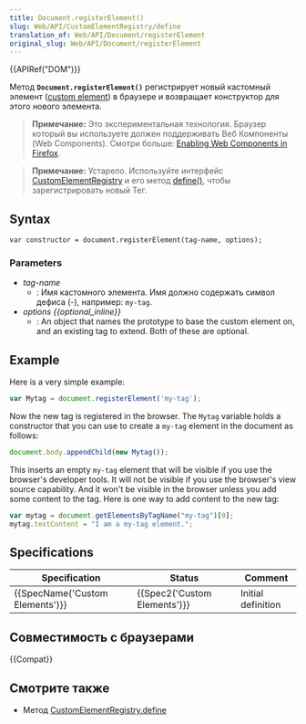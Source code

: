 ```yaml
---
title: Document.registerElement()
slug: Web/API/CustomElementRegistry/define
translation_of: Web/API/Document/registerElement
original_slug: Web/API/Document/registerElement
---
```


{{APIRef("DOM")}}

Метод **`Document.registerElement()`** регистрирует новый кастомный элемент ([custom element](/ru/docs/Web/Web_Components/Custom_Elements)) в браузере и возвращает конструктор для этого нового элемента.

> **Примечание:** Это экспериментальная технология. Браузер который вы используете должен поддерживать Веб Компоненты (Web Components). Смотри больше: [Enabling Web Components in Firefox](/ru/docs/Web/Web_Components#Enabling_Web_Components_in_Firefox).

> **Примечание:** Устарело. Используйте интерфейс [CustomElementRegistry](/ru/docs/Web/API/CustomElementRegistry) и его метод [define()](/ru/docs/Web/API/CustomElementRegistry/define), чтобы зарегистрировать новый Тег.

## Syntax

```
var constructor = document.registerElement(tag-name, options);
```

### Parameters

- _tag-name_
  - : Имя кастомного элемента. Имя должно содержать символ дефиса (-), например: `my-tag`.
- _options {{optional_inline}}_
  - : An object that names the prototype to base the custom element on, and an existing tag to extend. Both of these are optional.

## Example

Here is a very simple example:

```js
var Mytag = document.registerElement('my-tag');
```

Now the new tag is registered in the browser. The `Mytag` variable holds a constructor that you can use to create a `my-tag` element in the document as follows:

```js
document.body.appendChild(new Mytag());
```

This inserts an empty `my-tag` element that will be visible if you use the browser's developer tools. It will not be visible if you use the browser's view source capability. And it won't be visible in the browser unless you add some content to the tag. Here is one way to add content to the new tag:

```js
var mytag = document.getElementsByTagName("my-tag")[0];
mytag.textContent = "I am a my-tag element.";
```

## Specifications

| Specification                            | Status                               | Comment            |
| ---------------------------------------- | ------------------------------------ | ------------------ |
| {{SpecName('Custom Elements')}} | {{Spec2('Custom Elements')}} | Initial definition |

## Совместимость с браузерами

{{Compat}}

## Смотрите также

- Метод [CustomElementRegistry.define](/ru/docs/Web/API/CustomElementRegistry/define)
